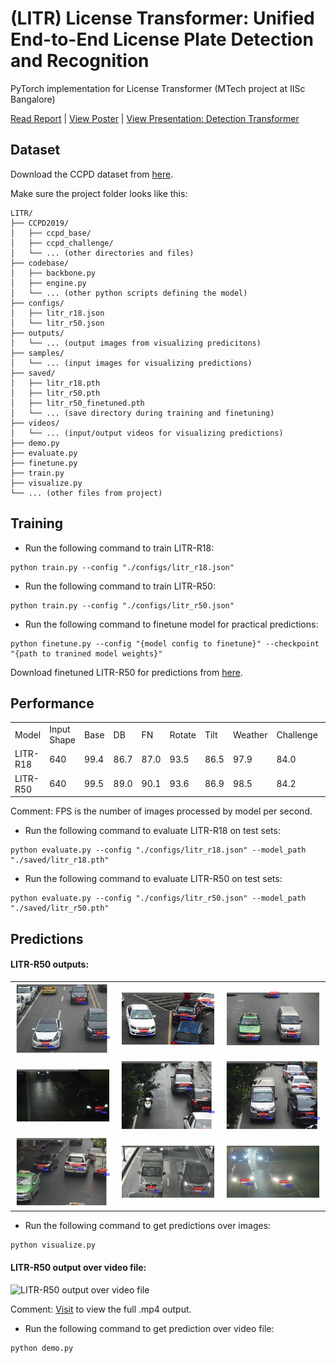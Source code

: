 # (LITR) License Transformer: Unified End-to-End License Plate Detection and Recognition

PyTorch implementation for License Transformer (MTech project at IISc Bangalore)

[Read Report](./Thesis.pdf) | [View Poster](./Poster.pdf) | [View Presentation: Detection Transformer](./Detection%20Transformers.pdf)

## Dataset

Download the CCPD dataset from [here](https://github.com/detectRecog/CCPD).

Make sure the project folder looks like this:
```
LITR/
├── CCPD2019/
│   ├── ccpd_base/
│   ├── ccpd_challenge/
│   └── ... (other directories and files)
├── codebase/
│   ├── backbone.py
│   ├── engine.py
│   └── ... (other python scripts defining the model)
├── configs/
│   ├── litr_r18.json
│   └── litr_r50.json
├── outputs/
│   └── ... (output images from visualizing predicitons)
├── samples/
│   └── ... (input images for visualizing predictions)
├── saved/
│   ├── litr_r18.pth
│   ├── litr_r50.pth
│   ├── litr_r50_finetuned.pth
│   └── ... (save directory during training and finetuning)
├── videos/
│   └── ... (input/output videos for visualizing predictions)
├── demo.py
├── evaluate.py
├── finetune.py
├── train.py
├── visualize.py
└── ... (other files from project)
```


## Training

- Run the following command to train LITR-R18:
```
python train.py --config "./configs/litr_r18.json"
```

- Run the following command to train LITR-R50:
```
python train.py --config "./configs/litr_r50.json"
```

- Run the following command to finetune model for practical predictions:
```
python finetune.py --config "{model config to finetune}" --checkpoint "{path to tranined model weights}"
```
Download finetuned LITR-R50 for predictions from [here](https://drive.google.com/file/d/14uQgXM3gO2Adr7XhfZ8EwXz7xwwt8tjm/view?usp=sharing).

## Performance

<table>
  <tr>
    <td>Model</td>
    <td>Input Shape</td>
    <td>Base</td>
    <td>DB</td>
    <td>FN</td>
    <td>Rotate</td>
    <td>Tilt</td>
    <td>Weather</td>
    <td>Challenge</td>
    <td>FPS</td>
    <td>Parameters (M)</td>
    <td>Model Weights</td>
  </tr>
  <tr>
    <td>LITR-R18</td>
    <td>640</td>
    <td>99.4</td>
    <td>86.7</td>
    <td>87.0</td>
    <td>93.5</td>
    <td>86.5</td>
    <td>97.9</td>
    <td>84.0</td>
    <td>50</td>
    <td>29.4</td>
    <td><a href="https://drive.google.com/file/d/1Qdz72qIb5dtp5aH4vB72K2rmF94Q6esj/view?usp=sharing">Downlaod</a></td>
  </tr>
  <tr>
    <td>LITR-R50</td>
    <td>640</td>
    <td>99.5</td>
    <td>89.0</td>
    <td>90.1</td>
    <td>93.6</td>
    <td>86.9</td>
    <td>98.5</td>
    <td>84.2</td>
    <td>41</td>
    <td>42.4</td>
    <td><a href="https://drive.google.com/file/d/1E5ZVF-eFkyGS3iyUHi2qlybGxFJV8LsZ/view?usp=sharing">Downlaod</a></td>
  </tr>
</table>

Comment: FPS is the number of images processed by model per second.

- Run the following command to evaluate LITR-R18 on test sets:
```
python evaluate.py --config "./configs/litr_r18.json" --model_path "./saved/litr_r18.pth"
```

- Run the following command to evaluate LITR-R50 on test sets:
```
python evaluate.py --config "./configs/litr_r50.json" --model_path "./saved/litr_r50.pth"
```


## Predictions

#### LITR-R50 outputs:

<table style="width: 100%;">
  <tr>
    <td><img src="./outputs/0.png" style="width: 100%;"/></td>
    <td><img src="./outputs/1.png" style="width: 100%;"/></td>
    <td><img src="./outputs/2.png" style="width: 100%;"/></td>
  </tr>
  <tr>
    <td><img src="./outputs/3.png" style="width: 100%;"/></td>
    <td><img src="./outputs/4.png" style="width: 100%;"/></td>
    <td><img src="./outputs/5.png" style="width: 100%;"/></td>
  </tr>
  <tr>
    <td><img src="./outputs/6.png" style="width: 100%;"/></td>
    <td><img src="./outputs/7.png" style="width: 100%;"/></td>
    <td><img src="./outputs/8.png" style="width: 100%;"/></td>
  </tr>
</table>

- Run the following command to get predictions over images:
```
python visualize.py
```

#### LITR-R50 output over video file:

![LITR-R50 output over video file](./videos/processed_01.gif)

Comment: [Visit](https://drive.google.com/file/d/1bm_mrDbdLNlUI8HJSZJU6Y9CFSptI9wb/view?usp=sharing) to view the full .mp4 output.

- Run the following command to get prediction over video file:
```
python demo.py
```